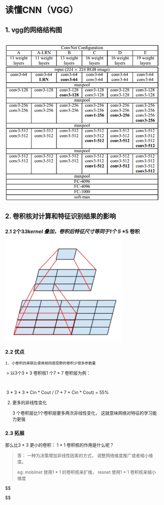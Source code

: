 # 读懂CNN（VGG）

##  1.  vgg的网络结构图

​	![vgg结构](./img/VGG_configuration.png "Magic Gardens")



## 2. 卷积核对计算和特征识别结果的影响

### 2.1  2个3*3kernel 叠加，卷积后特征尺寸等同于1个 5* *5 卷积

![卷积核](./img/filter233.png '卷积核')



### 2.2 优点

	1. 小卷积的串联比使用相同感受野的卷积少很多参数量

​		>   以3个3 * 3 卷积核1 个7 * 7 卷积层为例：

​		

​		3 * 3 * 3 * Cin   * Cout / (7 * 7 * Cin * Cout) = 55%

 2. 更多的非线性变化

    3 个卷积层比1个卷积层要多两次非线性变化， 这就意味网络对特征的学习能力更强

### 2.3 拓展

那么比3 * 3 更小的卷积： 1 * 1 卷积核的作用是什么呢？

> 答： 一种为决策增加非线性因素的方式， 调整网络维度推广或者缩小维度。
>
> eg: mobilnet 使用1 * 1 的卷积核来扩维， resnet 使用1 * 1 卷积核来缩小维度




$$

$$


